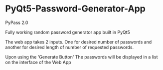 # PyQt5-Password-Generator-App

PyPass 2.0

Fully working random password generator app built in PyQt5



The web app takes 2 inputs.  One for desired number of passwords and another for desired length of number of requested passwords.

Upon using the 'Generate Button' The passwords will be displayed in a list on the interface of the Web App
